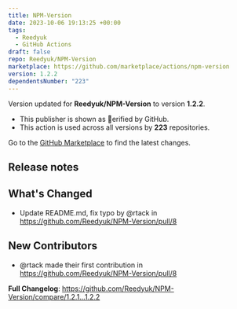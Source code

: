 ```yaml
---
title: NPM-Version
date: 2023-10-06 19:13:25 +00:00
tags:
  - Reedyuk
  - GitHub Actions
draft: false
repo: Reedyuk/NPM-Version
marketplace: https://github.com/marketplace/actions/npm-version
version: 1.2.2
dependentsNumber: "223"
---
```



Version updated for **Reedyuk/NPM-Version** to version **1.2.2**.
- This publisher is shown as erified by GitHub.
- This action is used across all versions by **223** repositories.

Go to the [GitHub Marketplace](https://github.com/marketplace/actions/npm-version) to find the latest changes.

## Release notes

## What's Changed
* Update README.md, fix typo by @rtack in https://github.com/Reedyuk/NPM-Version/pull/8

## New Contributors
* @rtack made their first contribution in https://github.com/Reedyuk/NPM-Version/pull/8

**Full Changelog**: https://github.com/Reedyuk/NPM-Version/compare/1.2.1...1.2.2
